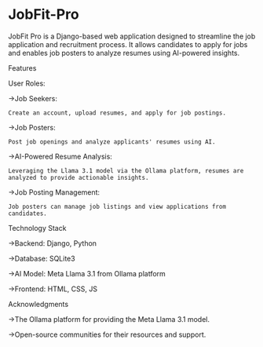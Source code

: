 # JobFit-Pro

JobFit Pro is a Django-based web application designed to streamline the job application and recruitment process. It allows candidates to apply for jobs and enables job posters to analyze resumes using AI-powered insights.

Features



User Roles:

->Job Seekers:




    Create an account, upload resumes, and apply for job postings.




    
->Job Posters:




    Post job openings and analyze applicants' resumes using AI.


    
->AI-Powered Resume Analysis:




    Leveraging the Llama 3.1 model via the Ollama platform, resumes are analyzed to provide actionable insights.



    
->Job Posting Management:



    Job posters can manage job listings and view applications from candidates.

    

Technology Stack



->Backend: Django, Python



->Database: SQLite3




->AI Model: Meta Llama 3.1 from Ollama platform


->Frontend: HTML, CSS, JS

Acknowledgments



->The Ollama platform for providing the Meta Llama 3.1 model.




->Open-source communities for their resources and support.
